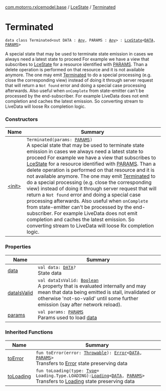 [com.motorro.rxlcemodel.base](../../index.md) / [LceState](../index.md) / [Terminated](./index.md)

# Terminated

`data class Terminated<out DATA : `[`Any`](https://kotlinlang.org/api/latest/jvm/stdlib/kotlin/-any/index.html)`, PARAMS : `[`Any`](https://kotlinlang.org/api/latest/jvm/stdlib/kotlin/-any/index.html)`> : `[`LceState`](../index.md)`<`[`DATA`](index.md#DATA)`, `[`PARAMS`](index.md#PARAMS)`>`

A special state that may be used to terminate state emission in cases we always need a latest state to proceed
For example we have a view that subscribes to [LceState](../index.md) for a resource identified with [PARAMS](index.md#PARAMS).
Than a delete operation is performed on that resource and it is not available anymore.
The one may emit [Terminated](./index.md) to do a special processing (e.g. close the corresponding view) instead of
doing it through server request that will return a `Not found` error and doing a special case
processing afterwards.
Also useful when `onComplete` from state-emitter can't be processed by the end-subscriber. For example LiveData
does not emit completion and caches the latest emission. So converting stream to LiveData will loose Rx completion
logic.

### Constructors

| Name | Summary |
|---|---|
| [&lt;init&gt;](-init-.md) | `Terminated(params: `[`PARAMS`](index.md#PARAMS)`)`<br>A special state that may be used to terminate state emission in cases we always need a latest state to proceed For example we have a view that subscribes to [LceState](../index.md) for a resource identified with [PARAMS](index.md#PARAMS). Than a delete operation is performed on that resource and it is not available anymore. The one may emit [Terminated](./index.md) to do a special processing (e.g. close the corresponding view) instead of doing it through server request that will return a `Not found` error and doing a special case processing afterwards. Also useful when `onComplete` from state-emitter can't be processed by the end-subscriber. For example LiveData does not emit completion and caches the latest emission. So converting stream to LiveData will loose Rx completion logic. |

### Properties

| Name | Summary |
|---|---|
| [data](data.md) | `val data: `[`DATA`](index.md#DATA)`?`<br>State data |
| [dataIsValid](data-is-valid.md) | `val dataIsValid: `[`Boolean`](https://kotlinlang.org/api/latest/jvm/stdlib/kotlin/-boolean/index.html)<br>A property that is evaluated internally and may mean that data being emitted is stall, invalidated or otherwise 'not-so-valid' until some further emission (say after network reload). |
| [params](params.md) | `val params: `[`PARAMS`](index.md#PARAMS)<br>Params used to load [data](data.md) |

### Inherited Functions

| Name | Summary |
|---|---|
| [toError](../to-error.md) | `fun toError(error: `[`Throwable`](https://kotlinlang.org/api/latest/jvm/stdlib/kotlin/-throwable/index.html)`): `[`Error`](../-error/index.md)`<`[`DATA`](../index.md#DATA)`, `[`PARAMS`](../index.md#PARAMS)`>`<br>Transfers to [Error](../-error/index.md) state preserving data |
| [toLoading](../to-loading.md) | `fun toLoading(type: `[`Type`](../-loading/-type/index.md)` = Loading.Type.LOADING): `[`Loading`](../-loading/index.md)`<`[`DATA`](../index.md#DATA)`, `[`PARAMS`](../index.md#PARAMS)`>`<br>Transfers to [Loading](../-loading/index.md) state preserving data |
